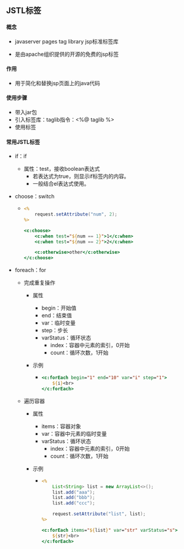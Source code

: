 ## JSTL标签

#### 概念

- javaserver pages tag library jsp标准标签库

- 是由apache组织提供的开源的免费的jsp标签

#### 作用

- 用于简化和替换jsp页面上的java代码

#### 使用步骤

- 带入jar包
- 引入标签库：taglib指令：\<%@ taglib %\>
- 使用标签

#### 常用JSTL标签

- if：if

  - 属性：test，接收boolean表达式
    - 若表达式为true，则显示if标签内的内容。
    - 一般结合el表达式使用。

- choose：switch

  - ```jsp
    <%
        request.setAttribute("num", 2);
    %>
    
    <c:choose>
        <c:when test="${num == 1}">1</c:when>
        <c:when test="${num == 2}">2</c:when>
    
        <c:otherwise>other</c:otherwise>
    </c:choose>
    ```

- foreach：for

  - 完成重复操作
    - 属性
      - begin：开始值
      - end：结束值
      - var：临时变量
      - step：步长
      - varStatus：循环状态
        - index：容器中元素的索引，0开始
        - count：循环次数，1开始
      
    - 示例
    
      - ```jsp
        <c:forEach begin="1" end="10" var="i" step="1">
            ${i}<br>
        </c:forEach>
        ```
  - 遍历容器
    - 属性
      - items：容器对象
      - var：容器中元素的临时变量
      - varStatus：循环状态
           - index：容器中元素的索引，0开始
        - count：循环次数，1开始
      
    - 示例
    
      - ```jsp
        <%
            List<String> list = new ArrayList<>();
            list.add("aaa");
            list.add("bbb");
            list.add("ccc");
        
            request.setAttribute("list", list);
        %>
        
        <c:forEach items="${list}" var="str" varStatus="s">
            ${str}<br>
        </c:forEach>
        ```

